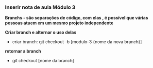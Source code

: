 
 ### Inserir nota de aula Módulo 3

 **Branchs - são separações de código, com elas , é possível que várias pessoas atuem em um mesmo projeto independente**

**Criar branch e alternar o uso delas**
- criar branch: git checkout -b [modulo-3 {nome da nova branch}]

**retornar a branch**
- git checkout [nome da branch]


